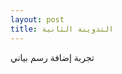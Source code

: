 ```yaml
---
layout: post
title: التدوينة الثانية
---
```


تجربة إضافة رسم بياني 

<script>
const d3 = Object.assign({},
  require("d3-selection"),
  require("d3-scale"),
  require("d3-array"),
  require("d3-shape"),
  require("d3-transition"),
  require("d3-ease"),
  require("d3-timer"),
  require("d3-format"));

import React from "react";
import { Form, Row, Col } from "react-bootstrap";

import "./styles.css";

export const id = "clt";
export const name = "The Central Limit Theorem";
export const readme = "Let \\(x_1 \\dots x_n\\) be a set of independent, identically distributed random variables following a distribution \\(f\\) with mean \\(\\mu\\) and finite variance \\(\\sigma^2\\). In the limit of large \\(n\\), the arithmetic mean \\[\\bar{x} = \\frac{1}{n}\\sum_{i=1}^{n}x_i\\] follows a normal distribution with mean \\(\\mu\\) and variance \\(\\frac{\\sigma^2}{n}\\). This holds regardless of the specific form of \\(f\\). In this example, \\(f\\) is a uniform distribution (set \\(n = 1\\) to see this) and \\(n = 4\\) by default.";
export const sources = [
  { url: "https://en.wikipedia.org/wiki/Central_limit_theorem", description: ["Central Limit Theorem", "(Wikipedia)"] }
];

var timer;

export function controls() {
  return (
    <Form style={{marginTop: 20}}>
      <Form.Group as={Row}>
        <Form.Label column md={2}>
          Sample Size
        </Form.Label>
        <Col md={3} style={{paddingTop: 5}}>
         <input id="control-clt-number" type="range" min="1" max="16" defaultValue="4" step="1"/>
        </Col>
      </Form.Group>
      <Form.Group as={Row}>
        <Form.Label column md={2}>
          Speed
        </Form.Label>
        <Col md={3} style={{paddingTop: 5}}>        
          <input id="control-clt-speed" type="range" min="0" max="1" defaultValue="0" step="0.01"/>
        </Col>
      </Form.Group>
    </Form>
  );
}

export function create(el, props) {
  var margin = { top: 20, right: 10, bottom: 20, left: 10 };
  var width = 960 - margin.left - margin.right,
      height = 500 - margin.top - margin.bottom;

  var svg = d3.select(el).append("svg")
   .attr("width", "100%")
   .attr("height", "100%")
   .attr("viewBox", `0 0 ${width + margin.left + margin.right} ${height + margin.top + margin.bottom}`)
   .attr("preserveAspectRatio", "xMidYMid meet")
  .append("g")
   .attr("transform", `translate(${margin.left},${margin.top})`);

  var speed = d3.scaleLinear()
    .domain([0, 1])
    .range([1000, 100]);

  var dt = speed(+d3.select("#control-clt-speed").property("value")), // time step
      n = +d3.select("#control-clt-number").property("value"); // sample size

  var f = {
    sample: Math.random,
    mu: 1 / 2,
    sigma: 1 / (2 * Math.sqrt(3))
  };

  var pdf = x => Math.sqrt(n) * Math.exp(-n * (x - f.mu) * (x - f.mu) / (2 * f.sigma * f.sigma)) / Math.sqrt(2 * Math.PI) / f.sigma;

  var x = d3.scaleLinear()
    .domain([0, 1])
    .rangeRound([0, width]);

  var y1 = height / 3,
      y2 = height / 2;

  var y = d3.scaleLinear()
    .domain([0, pdf(f.mu)])
    .range([0, height - y2]);

  var histogram = d3.histogram()
    .domain(x.domain())
    .thresholds(x.ticks(20));

  var area = d3.area()
    .x(d => x(d[0]))
    .y0(y2)
    .y1(d => y2 + y(d[1]))
    .curve(d3.curveBasis);

  svg.append("path")
    .attr("class", "line");

  svg.append("g")
    .attr("class", "bars");

  var counts = [];

  var axis = svg.selectAll(".axis")
    .data([{ y: 0, label: "draw" }, { y: y1, label: "average" }, { y: y2, label: "count" }])
    .enter().append("g")
      .attr("class", "axis")
      .attr("transform", d => `translate(0,${d.y})`);

  axis.append("path")
    .attr("d", `M0,0H${width}`)

  axis.append("text")
    .attr("dominant-baseline", "hanging")
    .attr("dy", 5)
    .text(d => d.label);

  function renderBars() {
    if (counts.length < 1)
      return;

    var data = histogram(counts)
      .map(d => { d.y = d.length / counts.length; return d; })
      .filter(d => d.x1 > d.x0);

    var ymax = d3.max(data, d => d.y);
    y.domain([0, ymax / (1 / 20)]);

    var bar = svg.select(".bars").selectAll(".bar").data(data);

    var g = bar.enter().append("g")
      .attr("class", "bar")
      .attr("transform", d => `translate(${x(d.x0)},${y2})`);

    g.append("rect")
      .attr("width", d => (x(d.x1) - x(d.x0)) - 2);

    g.append("text")
      .attr("x", x(1 / 40))
      .attr("dy", 10)
      .attr("dominant-baseline", "hanging")
      .attr("text-anchor", "middle");

    bar = g.merge(bar);

    var t = d3.transition().duration(dt / 4);

    bar.select("rect")
      .transition(t)
      .attr("height", d => y(d.y / (1 / 20)));

    bar.select("text")
      .text(d => d.y > 0 ? d3.format(".0%")(d.y) : "");

    svg.select(".line")
      .datum(d3.range(0, 1.05, 0.05).map(x => [x, pdf(x)]))
      .transition(t)
      .attr("d", area);
  }

  function renderBalls() {
    var data = d3.range(n).map(f.sample);
    var mean = d3.mean(data);

    var ball = svg.append("g").selectAll(".ball").data(data);

    var i = 0;
    ball.enter().append("circle")
      .attr("class", "ball")
      .attr("cx", d => x(d))
      .attr("cy", 0)
      .attr("r", 5)
      .transition().duration(dt).ease(d3.easeBounce)
      .attr("cy", y1 - 5)
      .on("end", function() {
        d3.select(this)
          .transition().duration(dt / 4)
          .attr("cy", (y2 + y1) / 2)
          .transition().duration(dt / 4)
          .attr("cx", x(mean))
          .transition().duration(dt / 4).ease(d3.easeBounce)
          .attr("cy", y2 - 3)
          .attr("r", 3)
          .each(() => ++i)
          .on("end", function() {
            if (!--i) {
              counts.push(mean);
            } else {
              d3.select(this).remove();
            }
          });
      });
  }

  function renderAll() {
    renderBars();
    renderBalls();
  }

  function start() {
    return d3.interval(renderAll, dt);
  }

  timer = start();

  d3.select("#control-clt-number")
    .on("change", function() {
      svg.selectAll(".ball").interrupt().remove();
      svg.selectAll(".bar").interrupt().remove();
      svg.select(".line").interrupt().attr("d", null);
      svg.select(".line").attr("opacity", +this.value > 1 ? 1 : 0);

      counts = [];
      n = +this.value;
    });

  d3.select("#control-clt-speed")
    .on("change", function() {
      timer.stop();
      dt = speed(this.value);
      timer = start();
    });
}

export function destroy() {
  if (typeof timer !== "undefined") timer.stop();
}
</script>

[embed-d3]: http://zeptonaut.com/coffeescript/d3/jekyll/2014/10/16/embedding-d3-in-jekyll.html
